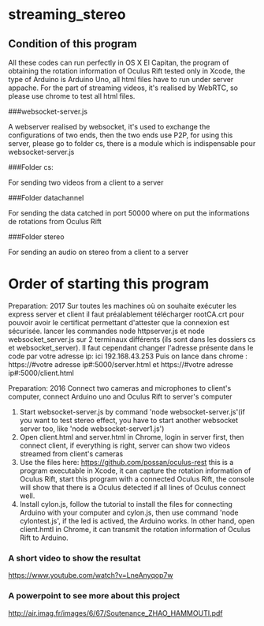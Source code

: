 # streaming_stereo

## Condition of this program
All these codes can run perfectly in OS X El Capitan, the program of obtaining the rotation information of Oculus Rift tested only in Xcode, the type of Arduino is Arduino Uno, all html files have to run under server appache. For the part of streaming videos, it's realised by WebRTC, so please use chrome to test all html files.


###websocket-server.js

A webserver realised by websocket, it's used to exchange the configurations of two ends, then the two ends use P2P, for using this server, please go to folder cs, there is a module which is indispensable pour websocket-server.js

###Folder cs:

For sending two videos from a client to a server

###Folder datachannel

For sending the data catched in port 50000 where on put the informations de rotations from Oculus Rift

###Folder stereo

For sending an audio on stereo from a client to a server 

# Order of starting this program
Preparation: 2017
Sur toutes les machines où on souhaite exécuter les express server et client il faut préalablement télécharger rootCA.crt pour pouvoir avoir le certificat permettant d'attester que la connexion est sécurisée.
lancer les commandes node httpserver.js et node websocket_server.js sur 2 terminaux différents (ils sont dans les dossiers cs et websocket_server). 
Il faut cependant changer l'adresse présente dans le code par votre adresse ip: ici 192.168.43.253
Puis on lance dans chrome :
https://#votre adresse ip#:5000/server.html et https://#votre adresse ip#:5000/client.html


Preparation: 2016
Connect two cameras and microphones to client's computer, connect Arduino uno and Oculus Rift to server's computer

1. Start websocket-server.js by command 'node websocket-server.js'(if you want to test stereo effect, you have to start another websocket server too, like 'node websocket-server1.js')
2. Open client.html and server.html in Chrome, login in server first, then connect client, if everything is right, server can show two videos streamed from client's cameras 
3. Use the files here: https://github.com/possan/oculus-rest  this is a program executable in Xcode, it can capture the rotation information of Oculus Rift, start this program with a connected Oculus Rift, the console will show that there is a Oculus detected if all lines of Oculus connect well.
4. Install cylon.js, follow the tutorial to install the files for connecting Arduino with your computer and cylon.js, then use command 'node cylontest.js', if the led is actived, the Arduino works. In other hand, open client.hmtl in Chrome, it can transmit the rotation information of Oculus Rift to Arduino.

### A short video to show the resultat
https://www.youtube.com/watch?v=LneAnyqop7w
### A powerpoint to see more about this project
http://air.imag.fr/images/6/67/Soutenance_ZHAO_HAMMOUTI.pdf



